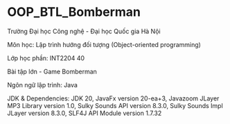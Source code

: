 # OOP_BTL_Bomberman
Trường Đại học Công nghệ - Đại học Quốc gia Hà Nội

Môn học: Lập trình hướng đối tượng (Object-oriented programming)

Lớp học phần: INT2204 40

Bài tập lớn - Game Bomberman

Ngôn ngữ lập trình: Java

JDK & Dependencies: JDK 20, JavaFx version 20-ea+3, Javazoom JLayer MP3 Library version 1.0, Sulky Sounds API version 8.3.0, Sulky Sounds Impl JLayer version 8.3.0, SLF4J API Module version 1.7.32
